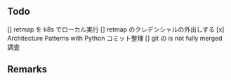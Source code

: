 ## Todo

[] retmap を k8s でローカル実行
[] retmap のクレデンシャルの外出しする
[x] Architecture Patterns with Python コミット整理
[] git の is not fully merged 調査

## Remarks
